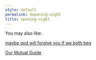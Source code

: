 ```yaml
---
style: default
permalink: Xopening-night
title: opening-night
---
```

You may also like:

[maybe god will forgive you if we both beg](http://scp-wiki.net/i-thought-you-would-come-back-if-i-made-it-well)

[Our Mutual Guide](http://scp-wiki.net/our-mutual-guide)
